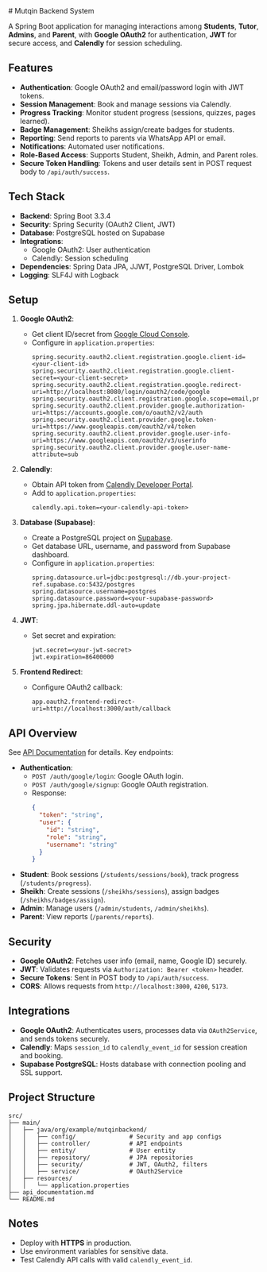 <xaiArtifact artifact_id="f0544c6b-74be-485a-ba23-23a237986a6d" artifact_version_id="e8f5a2a1-4c5d-4e9e-9b5f-3f8a1b2c3d4e" title="README.md" contentType="text/markdown">
# Mutqin Backend System

A Spring Boot application for managing interactions among **Students**, **Tutor**, **Admins**, and **Parent**, with **Google OAuth2** for authentication, **JWT** for secure access, and **Calendly** for session scheduling.

## Features
- **Authentication**: Google OAuth2 and email/password login with JWT tokens.
- **Session Management**: Book and manage sessions via Calendly.
- **Progress Tracking**: Monitor student progress (sessions, quizzes, pages learned).
- **Badge Management**: Sheikhs assign/create badges for students.
- **Reporting**: Send reports to parents via WhatsApp API or email.
- **Notifications**: Automated user notifications.
- **Role-Based Access**: Supports Student, Sheikh, Admin, and Parent roles.
- **Secure Token Handling**: Tokens and user details sent in POST request body to `/api/auth/success`.

## Tech Stack
- **Backend**: Spring Boot 3.3.4
- **Security**: Spring Security (OAuth2 Client, JWT)
- **Database**: PostgreSQL hosted on Supabase
- **Integrations**:
  - Google OAuth2: User authentication
  - Calendly: Session scheduling
- **Dependencies**: Spring Data JPA, JJWT, PostgreSQL Driver, Lombok
- **Logging**: SLF4J with Logback

## Setup
1. **Google OAuth2**:
   - Get client ID/secret from [Google Cloud Console](https://console.cloud.google.com).
   - Configure in `application.properties`:
     ```properties
     spring.security.oauth2.client.registration.google.client-id=<your-client-id>
     spring.security.oauth2.client.registration.google.client-secret=<your-client-secret>
     spring.security.oauth2.client.registration.google.redirect-uri=http://localhost:8080/login/oauth2/code/google
     spring.security.oauth2.client.registration.google.scope=email,profile
     spring.security.oauth2.client.provider.google.authorization-uri=https://accounts.google.com/o/oauth2/v2/auth
     spring.security.oauth2.client.provider.google.token-uri=https://www.googleapis.com/oauth2/v4/token
     spring.security.oauth2.client.provider.google.user-info-uri=https://www.googleapis.com/oauth2/v3/userinfo
     spring.security.oauth2.client.provider.google.user-name-attribute=sub
     ```

2. **Calendly**:
   - Obtain API token from [Calendly Developer Portal](https://developer.calendly.com).
   - Add to `application.properties`:
     ```properties
     calendly.api.token=<your-calendly-api-token>
     ```

3. **Database (Supabase)**:
   - Create a PostgreSQL project on [Supabase](https://supabase.com).
   - Get database URL, username, and password from Supabase dashboard.
   - Configure in `application.properties`:
     ```properties
     spring.datasource.url=jdbc:postgresql://db.your-project-ref.supabase.co:5432/postgres
     spring.datasource.username=postgres
     spring.datasource.password=<your-supabase-password>
     spring.jpa.hibernate.ddl-auto=update
     ```

4. **JWT**:
   - Set secret and expiration:
     ```properties
     jwt.secret=<your-jwt-secret>
     jwt.expiration=86400000
     ```

5. **Frontend Redirect**:
   - Configure OAuth2 callback:
     ```properties
     app.oauth2.frontend-redirect-uri=http://localhost:3000/auth/callback
     ```

## API Overview
See [API Documentation](api_documentation.md) for details. Key endpoints:
- **Authentication**:
  - `POST /auth/google/login`: Google OAuth login.
  - `POST /auth/google/signup`: Google OAuth registration.
  - Response:
    ```json
    {
      "token": "string",
      "user": {
        "id": "string",
        "role": "string",
        "username": "string"
      }
    }
    ```
- **Student**: Book sessions (`/students/sessions/book`), track progress (`/students/progress`).
- **Sheikh**: Create sessions (`/sheikhs/sessions`), assign badges (`/sheikhs/badges/assign`).
- **Admin**: Manage users (`/admin/students`, `/admin/sheikhs`).
- **Parent**: View reports (`/parents/reports`).

## Security
- **Google OAuth2**: Fetches user info (email, name, Google ID) securely.
- **JWT**: Validates requests via `Authorization: Bearer <token>` header.
- **Secure Tokens**: Sent in POST body to `/api/auth/success`.
- **CORS**: Allows requests from `http://localhost:3000`, `4200`, `5173`.

## Integrations
- **Google OAuth2**: Authenticates users, processes data via `OAuth2Service`, and sends tokens securely.
- **Calendly**: Maps `session_id` to `calendly_event_id` for session creation and booking.
- **Supabase PostgreSQL**: Hosts database with connection pooling and SSL support.

## Project Structure
```
src/
├── main/
│   ├── java/org/example/mutqinbackend/
│   │   ├── config/               # Security and app configs
│   │   ├── controller/           # API endpoints
│   │   ├── entity/               # User entity
│   │   ├── repository/           # JPA repositories
│   │   ├── security/             # JWT, OAuth2, filters
│   │   ├── service/              # OAuth2Service
│   ├── resources/
│   │   └── application.properties
├── api_documentation.md
└── README.md
```

## Notes
- Deploy with **HTTPS** in production.
- Use environment variables for sensitive data.
- Test Calendly API calls with valid `calendly_event_id`.
</xaiArtifact>
